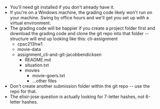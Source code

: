 - You'll need git installed if you don't already have it.
- If you're on a Windows machine, the grading code likely won't run on your machine. Swing by office hours and we'll get you set up with a virtual environment.
- The grading code will be happier if you create a project folder first and download the grading code and clone the git repo into that folder -- structure will end up looking like this:
cli-assignment
  - cpsc213hw1
  - movie-data
  - assignment_cli-and-git-jacobbendicksen
    - README.md
    - situation.txt
    - movies
        - movie-goers.txt
        - ...other files
- Don't create another submission folder within the git repo -- use the repo for that.
- The elixir-jose question is actually looking for 7-letter hashes, not 6-letter hashes.
